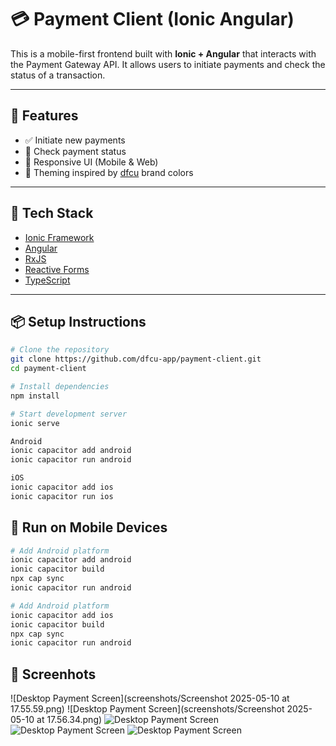 # 💳 Payment Client (Ionic Angular)

This is a mobile-first frontend built with **Ionic + Angular** that interacts with the Payment Gateway API. It allows users to initiate payments and check the status of a transaction.

---

## 🚀 Features

- ✅ Initiate new payments
- 🔁 Check payment status
- 📱 Responsive UI (Mobile & Web)
- 🎨 Theming inspired by [dfcu](https://www.dfculimited.com) brand colors

---

## 🧰 Tech Stack

- [Ionic Framework](https://ionicframework.com/)
- [Angular](https://angular.io/)
- [RxJS](https://rxjs.dev/)
- [Reactive Forms](https://angular.io/guide/reactive-forms)
- [TypeScript](https://www.typescriptlang.org/)

---

## 📦 Setup Instructions

```bash
# Clone the repository
git clone https://github.com/dfcu-app/payment-client.git
cd payment-client

# Install dependencies
npm install

# Start development server
ionic serve

Android
ionic capacitor add android
ionic capacitor run android

iOS
ionic capacitor add ios
ionic capacitor run ios
```

## 📱 Run on Mobile Devices
```bash
# Add Android platform
ionic capacitor add android
ionic capacitor build
npx cap sync
ionic capacitor run android

# Add Android platform
ionic capacitor add ios
ionic capacitor build
npx cap sync
ionic capacitor run android
```
## 📱 Screenhots
![Desktop Payment Screen](screenshots/Screenshot 2025-05-10 at 17.55.59.png)
![Desktop Payment Screen](screenshots/Screenshot 2025-05-10 at 17.56.34.png)
![Desktop Payment Screen](screenshots/androidPayment.png)
![Desktop Payment Screen](screenshots/androd.png)
![Desktop Payment Screen](screenshots/Screenshot_20250510_180000.png)

